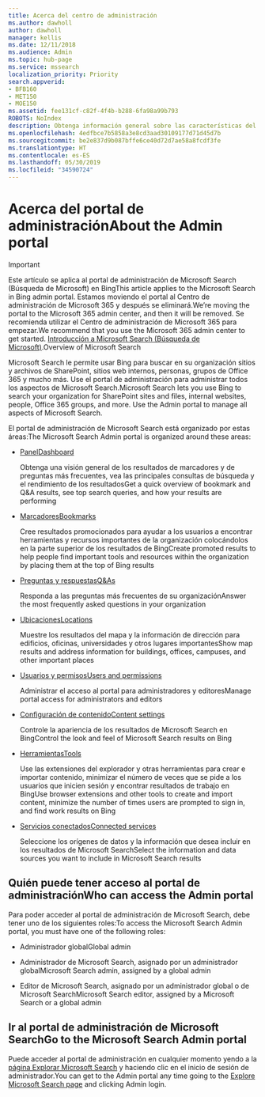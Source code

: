 ```yaml
---
title: Acerca del centro de administración
ms.author: dawholl
author: dawholl
manager: kellis
ms.date: 12/11/2018
ms.audience: Admin
ms.topic: hub-page
ms.service: mssearch
localization_priority: Priority
search.appverid:
- BFB160
- MET150
- MOE150
ms.assetid: fee131cf-c82f-4f4b-b288-6fa98a99b793
ROBOTS: NoIndex
description: Obtenga información general sobre las características del portal de administración y los permisos de acceso disponibles en Microsoft Search
ms.openlocfilehash: 4edfbce7b5858a3e8cd3aad30109177d71d45d7b
ms.sourcegitcommit: be2e837d9b087bffe6ce40d72d7ae58a8fcdf3fe
ms.translationtype: HT
ms.contentlocale: es-ES
ms.lasthandoff: 05/30/2019
ms.locfileid: "34590724"
---
```

# <a name="about-the-admin-portal"></a><span data-ttu-id="1d12b-103">Acerca del portal de administración</span><span class="sxs-lookup"><span data-stu-id="1d12b-103">About the Admin portal</span></span>

> [!IMPORTANT]
> <span data-ttu-id="1d12b-104">Este artículo se aplica al portal de administración de Microsoft Search (Búsqueda de Microsoft) en Bing</span><span class="sxs-lookup"><span data-stu-id="1d12b-104">This article applies to the Microsoft Search in Bing admin portal.</span></span> <span data-ttu-id="1d12b-105">Estamos moviendo el portal al Centro de administración de Microsoft 365 y después se eliminará.</span><span class="sxs-lookup"><span data-stu-id="1d12b-105">We’re moving the portal to the Microsoft 365 admin center, and then it will be removed.</span></span> <span data-ttu-id="1d12b-106">Se recomienda utilizar el Centro de administración de Microsoft 365 para empezar.</span><span class="sxs-lookup"><span data-stu-id="1d12b-106">We recommend that you use the Microsoft 365 admin center to get started.</span></span> <span data-ttu-id="1d12b-107">[Introducción a Microsoft Search (Búsqueda de Microsoft)](overview-microsoft-search.md).</span><span class="sxs-lookup"><span data-stu-id="1d12b-107">Overview of Microsoft Search</span></span>

    
<span data-ttu-id="1d12b-p102">Microsoft Search le permite usar Bing para buscar en su organización sitios y archivos de SharePoint, sitios web internos, personas, grupos de Office 365 y mucho más. Use el portal de administración para administrar todos los aspectos de Microsoft Search.</span><span class="sxs-lookup"><span data-stu-id="1d12b-p102">Microsoft Search lets you use Bing to search your organization for SharePoint sites and files, internal websites, people, Office 365 groups, and more. Use the Admin portal to manage all aspects of Microsoft Search.</span></span>
  
<span data-ttu-id="1d12b-110">El portal de administración de Microsoft Search está organizado por estas áreas:</span><span class="sxs-lookup"><span data-stu-id="1d12b-110">The Microsoft Search Admin portal is organized around these areas:</span></span>
  
- [<span data-ttu-id="1d12b-111">Panel</span><span class="sxs-lookup"><span data-stu-id="1d12b-111">Dashboard</span></span>](get-insights.md)
    
    <span data-ttu-id="1d12b-112">Obtenga una visión general de los resultados de marcadores y de preguntas más frecuentes, vea las principales consultas de búsqueda y el rendimiento de los resultados</span><span class="sxs-lookup"><span data-stu-id="1d12b-112">Get a quick overview of bookmark and Q&A results, see top search queries, and how your results are performing</span></span>
    
- [<span data-ttu-id="1d12b-113">Marcadores</span><span class="sxs-lookup"><span data-stu-id="1d12b-113">Bookmarks</span></span>](create-and-manage-bookmarks.md)
    
    <span data-ttu-id="1d12b-114">Cree resultados promocionados para ayudar a los usuarios a encontrar herramientas y recursos importantes de la organización colocándolos en la parte superior de los resultados de Bing</span><span class="sxs-lookup"><span data-stu-id="1d12b-114">Create promoted results to help people find important tools and resources within the organization by placing them at the top of Bing results</span></span>
    
- [<span data-ttu-id="1d12b-115">Preguntas y respuestas</span><span class="sxs-lookup"><span data-stu-id="1d12b-115">Q&As</span></span>](create-and-manage-qas.md)
    
    <span data-ttu-id="1d12b-116">Responda a las preguntas más frecuentes de su organización</span><span class="sxs-lookup"><span data-stu-id="1d12b-116">Answer the most frequently asked questions in your organization</span></span>
    
- [<span data-ttu-id="1d12b-117">Ubicaciones</span><span class="sxs-lookup"><span data-stu-id="1d12b-117">Locations</span></span>](add-a-location.md)
    
    <span data-ttu-id="1d12b-118">Muestre los resultados del mapa y la información de dirección para edificios, oficinas, universidades y otros lugares importantes</span><span class="sxs-lookup"><span data-stu-id="1d12b-118">Show map results and address information for buildings, offices, campuses, and other important places</span></span>
    
- [<span data-ttu-id="1d12b-119">Usuarios y permisos</span><span class="sxs-lookup"><span data-stu-id="1d12b-119">Users and permissions</span></span>](add-users.md)
    
    <span data-ttu-id="1d12b-120">Administrar el acceso al portal para administradores y editores</span><span class="sxs-lookup"><span data-stu-id="1d12b-120">Manage portal access for administrators and editors</span></span>
    
- [<span data-ttu-id="1d12b-121">Configuración de contenido</span><span class="sxs-lookup"><span data-stu-id="1d12b-121">Content settings</span></span>](content-settings.md)
    
    <span data-ttu-id="1d12b-122">Controle la apariencia de los resultados de Microsoft Search en Bing</span><span class="sxs-lookup"><span data-stu-id="1d12b-122">Control the look and feel of Microsoft Search results on Bing</span></span>
    
- [<span data-ttu-id="1d12b-123">Herramientas</span><span class="sxs-lookup"><span data-stu-id="1d12b-123">Tools</span></span>](admin-portal-tools.md)
    
    <span data-ttu-id="1d12b-124">Use las extensiones del explorador y otras herramientas para crear e importar contenido, minimizar el número de veces que se pide a los usuarios que inicien sesión y encontrar resultados de trabajo en Bing</span><span class="sxs-lookup"><span data-stu-id="1d12b-124">Use browser extensions and other tools to create and import content, minimize the number of times users are prompted to sign in, and find work results on Bing</span></span>
    
- [<span data-ttu-id="1d12b-125">Servicios conectados</span><span class="sxs-lookup"><span data-stu-id="1d12b-125">Connected services</span></span>](connected-services.md)
    
    <span data-ttu-id="1d12b-126">Seleccione los orígenes de datos y la información que desea incluir en los resultados de Microsoft Search</span><span class="sxs-lookup"><span data-stu-id="1d12b-126">Select the information and data sources you want to include in Microsoft Search results</span></span>
    
## <a name="who-can-access-the-admin-portal"></a><span data-ttu-id="1d12b-127">Quién puede tener acceso al portal de administración</span><span class="sxs-lookup"><span data-stu-id="1d12b-127">Who can access the Admin portal</span></span>

<span data-ttu-id="1d12b-128">Para poder acceder al portal de administración de Microsoft Search, debe tener uno de los siguientes roles:</span><span class="sxs-lookup"><span data-stu-id="1d12b-128">To access the Microsoft Search Admin portal, you must have one of the following roles:</span></span>
  
- <span data-ttu-id="1d12b-129">Administrador global</span><span class="sxs-lookup"><span data-stu-id="1d12b-129">Global admin</span></span>
    
- <span data-ttu-id="1d12b-130">Administrador de Microsoft Search, asignado por un administrador global</span><span class="sxs-lookup"><span data-stu-id="1d12b-130">Microsoft Search admin, assigned by a global admin</span></span>
    
- <span data-ttu-id="1d12b-131">Editor de Microsoft Search, asignado por un administrador global o de Microsoft Search</span><span class="sxs-lookup"><span data-stu-id="1d12b-131">Microsoft Search editor, assigned by a Microsoft Search or a global admin</span></span>
    
## <a name="go-to-the-microsoft-search-admin-portal"></a><span data-ttu-id="1d12b-132">Ir al portal de administración de Microsoft Search</span><span class="sxs-lookup"><span data-stu-id="1d12b-132">Go to the Microsoft Search Admin portal</span></span>

<span data-ttu-id="1d12b-133">Puede acceder al portal de administración en cualquier momento yendo a la [página Explorar Microsoft Search](https://www.bing.com/business/explore) y haciendo clic en el inicio de sesión de administrador.</span><span class="sxs-lookup"><span data-stu-id="1d12b-133">You can get to the Admin portal any time going to the [Explore Microsoft Search page](https://www.bing.com/business/explore) and clicking Admin login.</span></span> 